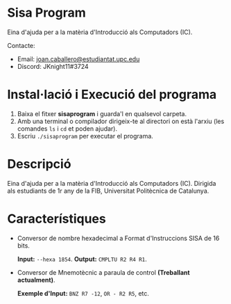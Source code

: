 # Sisa Program
Eina d'ajuda per a la matèria d'Introducció als Computadors (IC).

Contacte:
* Email: joan.caballero@estudiantat.upc.edu
* Discord: JKnight11#3724

# Instal·lació i Execució del programa
1. Baixa el fitxer __sisaprogram__ i guarda'l en qualsevol carpeta.
2. Amb una terminal o compilador dirigeix-te al directori on està l'arxiu (les comandes `ls` i `cd` et poden ajudar).
3. Escriu `./sisaprogram` per executar el programa.

# Descripció
Eina d'ajuda per a la matèria d'Introducció als Computadors (IC).
Dirigida als estudiants de 1r any de la FIB, Universitat Politècnica de Catalunya.

# Característiques
* Conversor de nombre hexadecimal a Format d'Instruccions SISA de 16 bits.

     **Input:** `--hexa 1854`. **Output:** `CMPLTU R2 R4 R1`.
* Conversor de Mnemotècnic a paraula de control **(Treballant actualment)**.

     **Exemple d'Input:** `BNZ R7 -12`, `OR - R2 R5`, etc.
